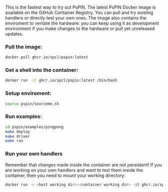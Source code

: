 This is the fastest way to try out PsPIN. The latest PsPIN Docker image is available on the GitHub Container Registry. You can pull and try existing handlers or directly test your own ones. The image also contains the enviroment to verilate the hardware: you can keep using it as development environment if you make changes to the hardware or pull yet unreleased updates.

### Pull the image:

```bash
docker pull ghcr.io/spcl/pspin:latest
```

### Get a shell into the container:

```bash
docker run -it ghcr.io/spcl/pspin:latest /bin/bash
```

### Setup enviroment:

```bash
source pspin/sourceme.sh
```

### Run examples:

```bash
cd pspin/examples/pingpong
make deploy
make driver
make run
```

### Run your own handlers
Remember that changes made inside the container are not persistent! If you are working on your own handlers and want to test them inside the container, then you need to mount your working directory:

```bash
docker run -v <host working dir>:<container working dir> -it ghcr.io/spcl/pspin:latest /bin/bash
```
